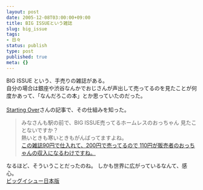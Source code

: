 ```yaml
---
layout: post
date: 2005-12-08T03:00:00+09:00
title: BIG ISSUEという雑誌
slug: big_issue
tags:
- 日々
status: publish
type: post
published: true
meta: {}
---
```

BIG ISSUE という、手売りの雑誌がある。 <br />自分の場合は銀座や渋谷なんかでおじさんが声出して売ってるのを見たことが何度かあって、「なんだろこの本」とか思っていたのだった。  <a href="http://plaza.rakuten.co.jp/startingover0127/diary/200512020000/"><br /><br />Starting Over</a>さんの記事で、その仕組みを知った。  <blockquote> <p> みなさんも駅の前で、BIG ISSUE売ってるホームレスのおっちゃん 見たことないですか？<br />熱いときも寒いときもがんばってますよね。 <br /><a href="http://www.bigissuejapan.com/about/system.htm" target="_blank"> この雑誌90円で仕入れて、200円で売ってるので 110円が販売者のおっちゃんの収入になるわけですね。</a></p> </blockquote>  なるほど、そういうことだったのね。 しかも世界に広がっているなんて、感心。<br /><a href="http://www.bigissuejapan.com/index.html" title="ビッグイシュー日本版">ビッグイシュー日本版</a><br />
